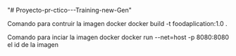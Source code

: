 "# Proyecto-pr-ctico---Training-new-Gen" 

Comando para contruir la imagen docker 
docker build -t foodaplication:1.0 .

Comando para inciar la imagen docker 
docker run --net=host -p 8080:8080 el id de la imagen
